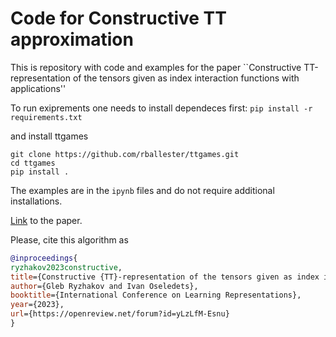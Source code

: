 # Code for Constructive TT approximation

This is repository with code and examples for the paper ``Constructive TT-representation of the tensors given as index interaction functions with applications''

To run exiprements one needs to install dependeces first:
`pip install -r requirements.txt`

and install ttgames
```
git clone https://github.com/rballester/ttgames.git
cd ttgames
pip install .
```

The examples are in the `ipynb` files and do not require additional installations.

[Link](https://openreview.net/forum?id=yLzLfM-Esnu) to the paper.

Please, cite this algorithm as
```bibtex
@inproceedings{
ryzhakov2023constructive,
title={Constructive {TT}-representation of the tensors given as index interaction functions with applications},
author={Gleb Ryzhakov and Ivan Oseledets},
booktitle={International Conference on Learning Representations},
year={2023},
url={https://openreview.net/forum?id=yLzLfM-Esnu}
}
```
